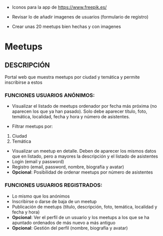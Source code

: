 - Iconos para la app de https://www.freepik.es/

- Revisar lo de añadir imagenes de usuarios (formulario de registro)
- Crear unas 20 meetups bien hechas y con imagenes

# Meetups

## DESCRIPCIÓN

Portal web que muestra meetups por ciudad y temática y permite inscribirse a
estos

### FUNCIONES USUARIOS ANÓNIMOS:

- Visualizar el listado de meetups ordenador por fecha más próxima (no
  aparecen los que ya han pasado). Solo debe aparecer título, foto,
  temática, localidad, fecha y hora y número de asistentes.

- Filtrar meetups por:

1. Ciudad
2. Temática

- Visualizar un meetup en detalle. Deben de aparecer los mismos datos que en listado, pero a mayores la descripción y el listado de asistentes
- Login (email y password)
- Registro (email, password, nombre, biografía y avatar)
- **Opcional**: Posibilidad de ordenar meetups por número de asistentes

### FUNCIONES USUARIOS REGISTRADOS:

- Lo mismo que los anónimos
- Inscribirse o darse de baja de un meetup
- Publicación de meetups (título, descripción, foto, temática, localidad y
  fecha y hora)
- **Opcional**: Ver el perfil de un usuario y los meetups a los que se ha
  apuntado ordenados de más nuevo a más antiguo
- **Opcional**: Gestión del perfil (nombre, biografía y avatar)
